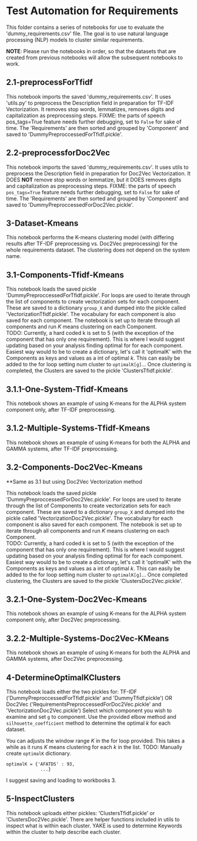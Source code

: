 # Test Automation for Requirements

This folder contains a series of notebooks for use to evaluate the 'dummy_requirements.csv' file. 
The goal is to use natural language processing (NLP) models to cluster similar requirements. 

**NOTE**: Please run the notebooks in order, so that the datasets that are created from previous notebooks will allow the subsequent notebooks to work.

## 2.1-preprocessForTfidf

This notebook imports the saved 'dummy_requirements.csv'.
It uses 'utils.py' to preprocess the Description field in preparation for TF-IDF Vectorization.
It removes stop words, lemmatizes, removes digits and capitalization as preprocessing steps.
FIXME: the parts of speech pos_tags=True feature needs further debugging, set to `False` for sake of time. 
The 'Requirements' are then sorted and grouped by 'Component' and saved to 'DummyPreproccessedForTfidf.pickle'.

## 2.2-preprocessforDoc2Vec

This notebook imports the saved 'dummy_requirements.csv'.
It uses utils to preprocess the Description field in preparation for Doc2Vec Vectorization.
It DOES **NOT** remove stop words or lemmatize, but it DOES removes digits and capitalization as preprocessing steps.
FIXME: the parts of speech `pos_tags=True` feature needs further debugging, set to `False` for sake of time. 
The 'Requirements' are then sorted and grouped by 'Component' and saved to 'DummyPreproccessedForDoc2Vec.pickle'.

## 3-Dataset-Kmeans

This notebook performs the K-means clustering model (with differing results after TF-IDF preprocessing vs. Doc2Vec preprocessing) for the whole requirements dataset. The clustering does not depend on the system name. 

## 3.1-Components-Tfidf-Kmeans

This notebook loads the saved pickle 'DummyPreproccessedForTfidf.pickle'.
For loops are used to iterate through the list of components to create vectorization sets for each component.  These are saved to a dictionary `group_X` and dumped into the pickle called 'VectorizationTfidf.pickle'.
The vocabulary for each component is also saved for each component.
The notebook is set up to iterate through all components and run *K* means clustering on each Component.  
TODO: Currently, a hard coded k is set to 5 (with the exception of the component that has only one requirement).  This is where I would suggest updating based on your analysis finding optimal for for each component.  Easiest way would to be to create a dictionary, let's call it 'optimalK' with the Components as keys and values as a int of optimal *k*.  This can easily be added to the for loop setting num cluster to `optimalK[g]`...
Once clustering is completed, the Clusters are saved to the pickle 'ClustersTfidf.pickle'.

## 3.1.1-One-System-Tfidf-Kmeans

This notebook shows an example of using K-means for the ALPHA system component only, after TF-IDF preprocessing.

## 3.1.2-Multiple-Systems-Tfidf-Kmeans

This notebook shows an example of using K-means for both the ALPHA and GAMMA systems, after TF-IDF preprocessing.

## 3.2-Components-Doc2Vec-Kmeans

**Same as 3.1 but using Doc2Vec Vectorization method

This notebook loads the saved pickle 'DummyPreproccessedForDoc2Vec.pickle'.
For loops are used to iterate through the list of Components to create vectorization sets for each component.  These are saved to a dictionary `group_X` and dumped into the pickle called 'VectorizationDoc2Vec.pickle'.
The vocabulary for each component is also saved for each component.
The notebook is set up to iterate through all components and run *K* means clustering on each Component.  
TODO: Currently, a hard coded k is set to 5 (with the exception of the component that has only one requirement). This is where I would suggest updating based on your analysis finding optimal for for each component. Easiest way would to be to create a dictionary, let's call it 'optimalK' with the Components as keys and values as a int of optimal *k*.  This can easily be added to the for loop setting num cluster to `optimalK[g]`...
Once completed clustering, the Clusters are saved to the pickle 'ClustersDoc2Vec.pickle'.

## 3.2.1-One-System-Doc2Vec-Kmeans

This notebook shows an example of using K-means for the ALPHA system component only, after Doc2Vec preprocessing.

## 3.2.2-Multiple-Systems-Doc2Vec-KMeans

This notebook shows an example of using K-means for both the ALPHA and GAMMA systems, after Doc2Vec preprocessing.

## 4-DetermineOptimalKClusters

This notebook loads either the two pickles for:
TF-IDF ('DummyPreproccessedForTfidf.pickle' and 'DummyTfidf.pickle')
OR 
Doc2Vec ('RequirementsPreproccessedForDoc2Vec.pickle' and 'VectorizationDoc2Vec.pickle')
Select which component you wish to examine and set `g` to component.
Use the provided elbow method and `silhouette_coefficient` method to determine the optimal *k* for each dataset.  

You can adjusts the window range *K* in the for loop provided.  This takes a while as it runs *K* means clustering for each *k* in the list.
TODO: Manually create `optimalK` dictionary.  
```
optimalK = {'AFATDS' : 93,          
             ...}
```
I suggest saving and loading to workbooks 3.

## 5-InspectClusters

This notebook uploads either pickles: 'ClustersTfidf.pickle' or 'ClustersDoc2Vec.pickle'.
There are helper functions included in utils to inspect what is within each cluster.
YAKE is used to determine Keywords within the cluster to help describe each cluster.
